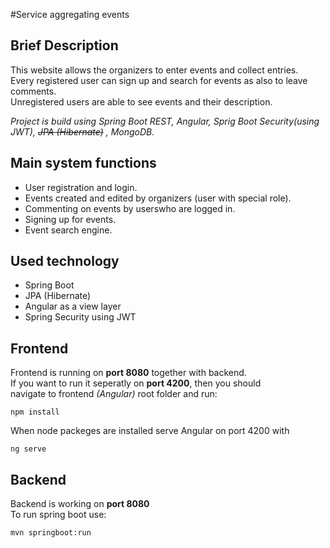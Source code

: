 #Service aggregating events  
  
## Brief Description  
This website allows the organizers to enter events and collect entries.  
Every registered user can sign up and search for events as also to leave comments.  
Unregistered users are able to see events and their description.  
  
_Project is build using Spring Boot REST, Angular, Sprig Boot Security(using JWT), ~~JPA (Hibernate)~~ , MongoDB._
  
## Main system functions  
* User registration and login.  
* Events created and edited by organizers (user with special role).  
* Commenting on events by userswho are logged in.  
* Signing up for events.  
* Event search engine.  
  
## Used technology  
* Spring Boot
* JPA (Hibernate)  
* Angular as a view layer
* Spring Security using JWT  
  
## Frontend  
Frontend is running on **port 8080** together with backend.  
If you want to run it seperatly on **port 4200**, then you should  
navigate to frontend _(Angular)_ root folder and run:  
```
npm install
```  
When node packeges are installed serve Angular on port 4200 with  
```
ng serve
```  
## Backend  
Backend is working on **port 8080**  
To run spring boot use:  
```
mvn springboot:run
```
